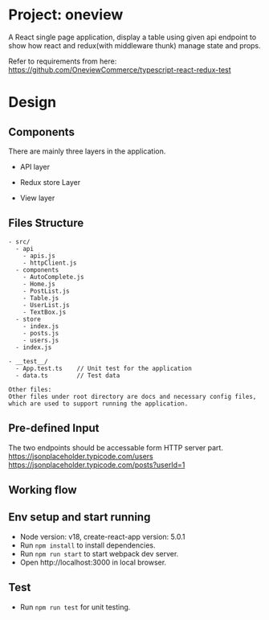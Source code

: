 
# Project: oneview
A React single page application, display a table using given api endpoint to show how react and redux(with middleware thunk) manage state and props.

Refer to requirements from here:
https://github.com/OneviewCommerce/typescript-react-redux-test

# Design
## Components 
There are mainly three layers in the application.
- API layer

- Redux store Layer
- View layer

## Files Structure
```
- src/
  - api            
    - apis.js 
    - httpClient.js
  - components
    - AutoComplete.js
    - Home.js
    - PostList.js
    - Table.js
    - UserList.js
    - TextBox.js
  - store
    - index.js
    - posts.js
    - users.js
  - index.js

- __test__/
  - App.test.ts    // Unit test for the application
  - data.ts        // Test data

Other files:
Other files under root directory are docs and necessary config files, which are used to support running the application. 
```
## Pre-defined Input
The two endpoints should be accessable form HTTP server part. 
https://jsonplaceholder.typicode.com/users  
https://jsonplaceholder.typicode.com/posts?userId=1


## Working flow
 

## Env setup and start running
- Node version: v18, create-react-app version: 5.0.1
- Run `npm install` to install dependencies.
- Run `npm run start` to start webpack dev server.
- Open http://localhost:3000 in local browser.

## Test 
- Run `npm run test` for unit testing.